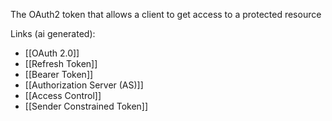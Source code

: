 The OAuth2 token that allows a client to get access to a protected resource

Links (ai generated):
 - [[OAuth 2.0]]
 - [[Refresh Token]]
 - [[Bearer Token]]
 - [[Authorization Server (AS)]]
 - [[Access Control]]
 - [[Sender Constrained Token]]
